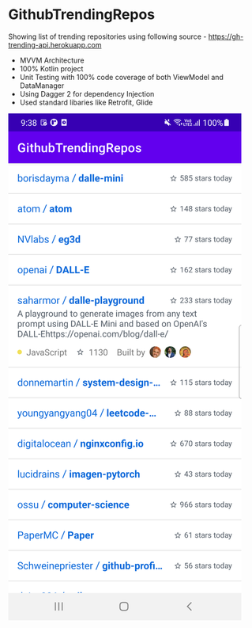 
# GithubTrendingRepos

Showing list of trending repositories using following source - https://gh-trending-api.herokuapp.com

- MVVM Architecture
- 100% Kotlin project
- Unit Testing with 100% code coverage of both ViewModel and DataManager
- Using Dagger 2 for dependency Injection
- Used standard libaries like Retrofit, Glide

![](assets/github_trending_repos.png)